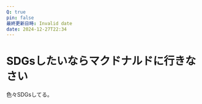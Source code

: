 ```yaml
---
Q: true
pin: false
最終更新日時: Invalid date
date: 2024-12-27T22:34
---
```

# SDGsしたいならマクドナルドに行きなさい

色々SDGsしてる。